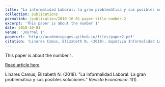 ```yaml
---
title: "La informalidad Laboral: la gran problemática y sus posibles soluciones"
collection: publications
permalink: /publication/2010-10-01-paper-title-number-2
excerpt: 'This paper is about the number 1'
date: 2010-10-01
venue: 'Journal 1'
paperurl: 'http://academicpages.github.io/files/paper2.pdf'
citation: 'Linares Camus, Elizabeth N. (2018). &quot;La Informalidad Laboral: La gran problemática y sus posibles soluciones.&quot; <i>Revista Económica</i>. 1(1).'
---
```

This paper is about the number 1.

[Read article here](https://economica.pe/informalidad-laboral-peru/)

Linares Camus, Elizabeth N. (2018). "La Informalidad Laboral: La gran problemática y sus posibles soluciones." <i>Revista Económica</i>. 1(1).